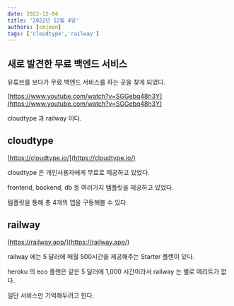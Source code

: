 ```yaml
---
date: 2022-12-04
title: '2022년 12월 4일'
authors: [cmjeon]
tags: ['cloudtype','railway']
---
```


## 새로 발견한 무료 백엔드 서비스

유튜브를 보다가 무료 백엔드 서비스를 하는 곳을 찾게 되었다.

[https://www.youtube.com/watch?v=SGGebq48h3Y](https://www.youtube.com/watch?v=SGGebq48h3Y)

cloudtype 과 railway 이다.

## cloudtype

[https://cloudtype.io/](https://cloudtype.io/)

cloudtype 은 개인사용자에게 무료로 제공하고 있었다.

frontend, backend, db 등 여러가지 템플릿을 제공하고 있었다.

템플릿을 통해 총 4개의 앱을 구동해볼 수 있다.

## railway

[https://railway.app/](https://railway.app/)

railway 에는 5 달러에 매월 500시간을 제공해주는 Starter 플랜이 있다.

heroku 의 eco 플랜은 같은 5 달러에 1,000 시간이라서 railway 는 별로 메리트가 없다.

일단 서비스만 기억해두려고 한다.